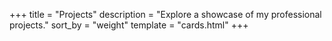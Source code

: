 +++
title = "Projects"
description = "Explore a showcase of my professional projects."
sort_by = "weight"
template = "cards.html"
+++
